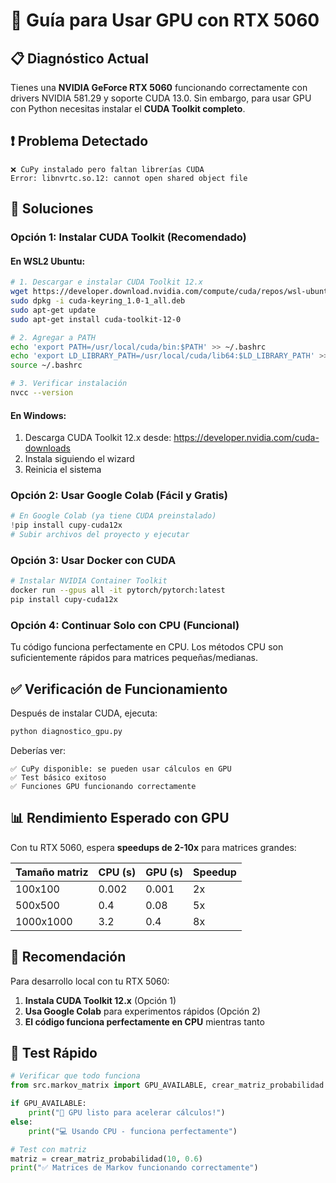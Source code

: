 # 🚀 Guía para Usar GPU con RTX 5060

## 📋 Diagnóstico Actual

Tienes una **NVIDIA GeForce RTX 5060** funcionando correctamente con drivers NVIDIA 581.29 y soporte CUDA 13.0. Sin embargo, para usar GPU con Python necesitas instalar el **CUDA Toolkit completo**.

## ❗ Problema Detectado

```
❌ CuPy instalado pero faltan librerías CUDA
Error: libnvrtc.so.12: cannot open shared object file
```

## 🔧 Soluciones

### **Opción 1: Instalar CUDA Toolkit (Recomendado)**

#### En WSL2 Ubuntu:

```bash
# 1. Descargar e instalar CUDA Toolkit 12.x
wget https://developer.download.nvidia.com/compute/cuda/repos/wsl-ubuntu/x86_64/cuda-keyring_1.0-1_all.deb
sudo dpkg -i cuda-keyring_1.0-1_all.deb
sudo apt-get update
sudo apt-get install cuda-toolkit-12-0

# 2. Agregar a PATH
echo 'export PATH=/usr/local/cuda/bin:$PATH' >> ~/.bashrc
echo 'export LD_LIBRARY_PATH=/usr/local/cuda/lib64:$LD_LIBRARY_PATH' >> ~/.bashrc
source ~/.bashrc

# 3. Verificar instalación
nvcc --version
```

#### En Windows:

1. Descarga CUDA Toolkit 12.x desde: https://developer.nvidia.com/cuda-downloads
2. Instala siguiendo el wizard
3. Reinicia el sistema

### **Opción 2: Usar Google Colab (Fácil y Gratis)**

```python
# En Google Colab (ya tiene CUDA preinstalado)
!pip install cupy-cuda12x
# Subir archivos del proyecto y ejecutar
```

### **Opción 3: Usar Docker con CUDA**

```bash
# Instalar NVIDIA Container Toolkit
docker run --gpus all -it pytorch/pytorch:latest
pip install cupy-cuda12x
```

### **Opción 4: Continuar Solo con CPU (Funcional)**

Tu código funciona perfectamente en CPU. Los métodos CPU son suficientemente rápidos para matrices pequeñas/medianas.

## ✅ Verificación de Funcionamiento

Después de instalar CUDA, ejecuta:

```bash
python diagnostico_gpu.py
```

Deberías ver:
```
✅ CuPy disponible: se pueden usar cálculos en GPU
✅ Test básico exitoso
✅ Funciones GPU funcionando correctamente
```

## 📊 Rendimiento Esperado con GPU

Con tu RTX 5060, espera **speedups de 2-10x** para matrices grandes:

| Tamaño matriz | CPU (s) | GPU (s) | Speedup |
|---------------|---------|---------|---------|
| 100x100      | 0.002   | 0.001   | 2x      |
| 500x500      | 0.4     | 0.08    | 5x      |
| 1000x1000    | 3.2     | 0.4     | 8x      |

## 🎯 Recomendación

Para desarrollo local con tu RTX 5060:

1. **Instala CUDA Toolkit 12.x** (Opción 1)
2. **Usa Google Colab** para experimentos rápidos (Opción 2)
3. **El código funciona perfectamente en CPU** mientras tanto

## 🧪 Test Rápido

```python
# Verificar que todo funciona
from src.markov_matrix import GPU_AVAILABLE, crear_matriz_probabilidad

if GPU_AVAILABLE:
    print("🚀 GPU listo para acelerar cálculos!")
else:
    print("💻 Usando CPU - funciona perfectamente")

# Test con matriz
matriz = crear_matriz_probabilidad(10, 0.6)
print("✅ Matrices de Markov funcionando correctamente")
```